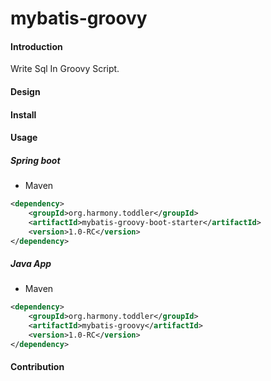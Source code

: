 # mybatis-groovy

#### Introduction
Write Sql In Groovy Script.

#### Design


#### Install


#### Usage

##### Spring boot
- Maven
```xml
<dependency>
    <groupId>org.harmony.toddler</groupId>
    <artifactId>mybatis-groovy-boot-starter</artifactId>
    <version>1.0-RC</version>
</dependency>
```
##### Java App
- Maven
```xml
<dependency>
    <groupId>org.harmony.toddler</groupId>
    <artifactId>mybatis-groovy</artifactId>
    <version>1.0-RC</version>
</dependency>
```

#### Contribution



